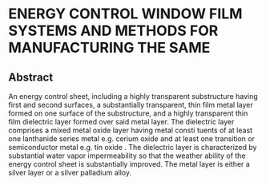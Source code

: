 # ENERGY CONTROL WINDOW FILM SYSTEMS AND METHODS FOR MANUFACTURING THE SAME

## Abstract
An energy control sheet, including a highly transparent substructure having first and second surfaces, a substantially transparent, thin film metal layer formed on one surface of the substructure, and a highly transparent thin film dielectric layer formed over said metal layer. The dielectric layer comprises a mixed metal oxide layer having metal consti tuents of at least one lanthanide series metal e.g. cerium oxide and at least one transition or semiconductor metal e.g. tin oxide . The dielectric layer is characterized by substantial water vapor impermeability so that the weather ability of the energy control sheet is substantially improved. The metal layer is either a silver layer or a silver palladium alloy.